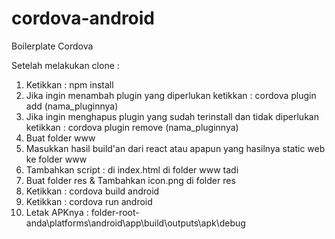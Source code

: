 # cordova-android
Boilerplate Cordova 

Setelah melakukan clone :

1. Ketikkan : npm install
2. Jika ingin menambah plugin yang diperlukan ketikkan : cordova plugin add (nama_pluginnya)
3. Jika ingin menghapus plugin yang sudah terinstall dan tidak diperlukan ketikkan : cordova plugin remove (nama_pluginnya)
4. Buat folder www
5. Masukkan hasil build'an dari react atau apapun yang hasilnya static web ke folder www
6. Tambahkan script : <script src="cordova.js"></script> di index.html di folder www tadi
7. Buat folder res & Tambahkan icon.png di folder res
8. Ketikkan : cordova build android
9. Ketikkan : cordova run android
10. Letak APKnya : folder-root-anda\platforms\android\app\build\outputs\apk\debug

